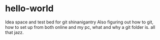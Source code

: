 # hello-world
Idea space and test bed for git shinanigantry
Also figuring out how to git, how to set up from both online and my pc, what and why a git folder is. all that jazz.
